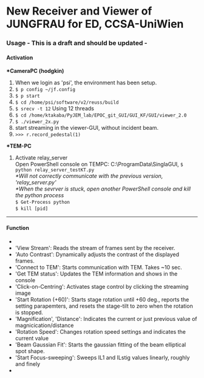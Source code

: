 # New Receiver and Viewer of JUNGFRAU for ED, CCSA-UniWien
### Usage - This is a draft and should be updated -

#### Activation
**\*CameraPC (hodgkin)**
1. When we login as 'psi', the environment has been setup.
1.  ```$ p config ~/jf.config```
1.  ```$ p start```
1.  ```$ cd /home/psi/software/v2/reuss/build```
1.  ```$ srecv -t 12```
    Using 12 threads
1.  ```$ cd /home/ktakaba/PyJEM_lab/EPOC_git_GUI/GUI_KF/GUI/viewer_2.0```
1.  ```$ ./viewer_2x.py```
1.  start streaming in the viewer-GUI, without incident beam.
1.  ```>>> r.record_pedestal(1)```

**\*TEM-PC**
1. Activate relay_server  
Open PowerShell console on TEMPC: C:\ProgramData\SinglaGUI,
```$ python relay_server_testKT.py```  
*\*Will not correctly communicate with the previous version, 'relay_server.py'*  
*\*When the sevrver is stuck, open another PowerShell console and kill the python process*  
```$ Get-Process python```  
```$ kill [pid]```  

***
#### Function
 - 
 - 'View Stream': Reads the stream of frames sent by the receiver.
 - 'Auto Contrast': Dynamically adjusts the contrast of the displayed frames.
 - 'Connect to TEM': Starts communication with TEM. Takes ~10 sec.
 - 'Get TEM status': Updates the TEM information and shows in the console
 - 'Click-on-Centring': Activates stage control by clicking the streaming image
 - 'Start Rotation (+60)': Starts stage rotation until +60 deg., reports the setting parapemters, and resets the stage-tilt to zero when the rotation is stopped.
 - 'Magnification', 'Distance': Indicates the current or just previous value of magnicication/distance
 - 'Rotation Speed': Changes rotation speed settings and indicates the current value
 - 'Beam Gaussian Fit': Starts the gaussian fitting of the beam elliptical spot shape.
 - 'Start Focus-sweeping': Sweeps IL1 and ILstig values linearly, roughly and finely
 - 
